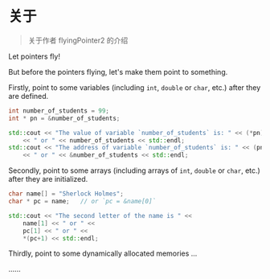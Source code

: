 # 关于

> 关于作者 flyingPointer2 的介绍

Let pointers fly!

But before the pointers flying, let's make them point to something.

Firstly, point to some variables (including `int`, `double` or `char`, etc.) after they are defined.

```c++
int number_of_students = 99;
int * pn = &number_of_students;

std::cout << "The value of variable `number_of_students` is: " << (*pn) 
    << " or " << number_of_students << std::endl;
std::cout << "The address of variable `number_of_students` is: " << (pn) 
    << " or " << &number_of_students << std::endl;
```

Secondly, point to some arrays (including arrays of `int`, `double` or `char`, etc.) after they are initialized.

```c++
char name[] = "Sherlock Holmes";
char * pc = name;   // or `pc = &name[0]`

std::cout << "The second letter of the name is " << 
    name[1] << " or " <<
    pc[1] << " or " <<
    *(pc+1) << std::endl;
```

Thirdly, point to some dynamically allocated memories ...

......
